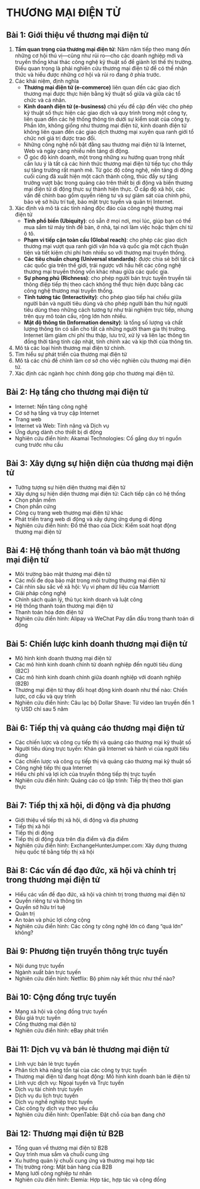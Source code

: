 # THƯƠNG MẠI ĐIỆN TỬ

## Bài 1: Giới thiệu về thương mại điện tử
1. **Tầm quan trọng của thương mại điện tử**: Năm năm tiếp theo mang đến những cơ hội thú vị—cũng như rủi ro—cho các doanh nghiệp mới và truyền thống khai thác công nghệ kỹ thuật số để giành lợi thế thị trường. Điều quan trọng là phải nghiên cứu thương mại điện tử để có thể nhận thức và hiểu được những cơ hội và rủi ro đang ở phía trước.
2. Các khái niệm, định nghĩa
   - **Thương mại điện tử (e-commerce)** liên quan đến các giao dịch thương mại được thực hiện bằng kỹ thuật số giữa và giữa các tổ chức và cá nhân.
   - **Kinh doanh điện tử (e-business)** chủ yếu đề cập đến việc cho phép kỹ thuật số thực hiện các giao dịch và quy trình trong một công ty, liên quan đến các hệ thống thông tin dưới sự kiểm soát của công ty. Phần lớn, không giống như thương mại điện tử, kinh doanh điện tử không liên quan đến các giao dịch thương mại xuyên qua ranh giới tổ chức nơi giá trị được trao đổi.
   - Những công nghệ nổi bật đằng sau thương mại điện tử là Internet, Web và ngày càng nhiều nền tảng di động.
   - Ở góc độ kinh doanh, một trong những xu hướng quan trọng nhất cần lưu ý là tất cả các hình thức thương mại điện tử tiếp tục cho thấy sự tăng trưởng rất mạnh mẽ. Từ góc độ công nghệ, nền tảng di động cuối cùng đã xuất hiện một cách thành công, thúc đẩy sự tăng trưởng vượt bậc trong quảng cáo trên thiết bị di động và biến thương mại điện tử di động thực sự thành hiện thực. Ở cấp độ xã hội, các vấn đề chính bao gồm quyền riêng tư và sự giám sát của chính phủ, bảo vệ sở hữu trí tuệ, bảo mật trực tuyến và quản trị Internet.
4. Xác định và mô tả các tính năng độc đáo của công nghệ thương mại điện tử
   - **Tính phổ biến (Ubiquity)**: có sẵn ở mọi nơi, mọi lúc, giúp bạn có thể mua sắm từ máy tính để bàn, ở nhà, tại nơi làm việc hoặc thậm chí từ ô tô.
   - **Phạm vi tiếp cận toàn cầu (Global reach)**: cho phép các giao dịch thương mại vượt qua ranh giới văn hóa và quốc gia một cách thuận tiện và tiết kiệm chi phí hơn nhiều so với thương mại truyền thống.
   - **Các tiêu chuẩn chung (Universal standards)**: được chia sẻ bởi tất cả các quốc gia trên thế giới, trái ngược với hầu hết các công nghệ thương mại truyền thống vốn khác nhau giữa các quốc gia.
   - **Sự phong phú (Richness)**: cho phép người bán trực tuyến truyền tải thông điệp tiếp thị theo cách không thể thực hiện được bằng các công nghệ thương mại truyền thống.
   - **Tính tương tác (Interactivity)**: cho phép giao tiếp hai chiều giữa người bán và người tiêu dùng và cho phép người bán thu hút người tiêu dùng theo những cách tương tự như trải nghiệm trực tiếp, nhưng trên quy mô toàn cầu, rộng lớn hơn nhiều.
   - **Mật độ thông tin (Information density)**: là tổng số lượng và chất lượng thông tin có sẵn cho tất cả những người tham gia thị trường. Internet làm giảm chi phí thu thập, lưu trữ, xử lý và liên lạc thông tin đồng thời tăng tính cập nhật, tính chính xác và kịp thời của thông tin.
6. Mô tả các loại hình thương mại điện tử chính.
7. Tìm hiểu sự phát triển của thương mại điện tử
8. Mô tả các chủ đề chính làm cơ sở cho việc nghiên cứu thương mại điện tử.
9. Xác định các ngành học chính đóng góp cho thương mại điện tử.
## Bài 2: Hạ tầng cho thương mại điện tử
- Internet: Nền tảng công nghệ
- Cơ sở hạ tầng và truy cập Internet
- Trang web
- Internet và Web: Tính năng và Dịch vụ
- Ứng dụng dành cho thiết bị di động
- Nghiên cứu điển hình: Akamai Technologies: Cố gắng duy trì nguồn cung trước nhu cầu

## Bài 3: Xây dựng sự hiện diện của thương mại điện tử
- Tưởng tượng sự hiện diện thương mại điện tử
- Xây dựng sự hiện diện thương mại điện tử: Cách tiếp cận có hệ thống
- Chọn phần mềm
- Chọn phần cứng
- Công cụ trang web thương mại điện tử khác
- Phát triển trang web di động và xây dựng ứng dụng di động
- Nghiên cứu điển hình: Đồ thể thao của Dick: Kiểm soát hoạt động thương mại điện tử

## Bài 4: Hệ thống thanh toán và bảo mật thương mại điện tử
- Môi trường bảo mật thương mại điện tử
- Các mối đe dọa bảo mật trong môi trường thương mại điện tử
- Cái nhìn sâu sắc về xã hội: Vụ vi phạm dữ liệu của Marriott
- Giải pháp công nghệ
- Chính sách quản lý, thủ tục kinh doanh và luật công
- Hệ thống thanh toán thương mại điện tử
- Thanh toán hóa đơn điện tử
- Nghiên cứu điển hình: Alipay và WeChat Pay dẫn đầu trong thanh toán di động

## Bài 5: Chiến lược kinh doanh thương mại điện tử
- Mô hình kinh doanh thương mại điện tử
- Các mô hình kinh doanh chính từ doanh nghiệp đến người tiêu dùng (B2C)
- Các mô hình kinh doanh chính giữa doanh nghiệp với doanh nghiệp (B2B)
- Thương mại điện tử thay đổi hoạt động kinh doanh như thế nào: Chiến lược, cơ cấu và quy trình
- Nghiên cứu điển hình: Câu lạc bộ Dollar Shave: Từ video lan truyền đến 1 tỷ USD chỉ sau 5 năm

## Bài 6: Tiếp thị và quảng cáo thương mại điện tử
- Các chiến lược và công cụ tiếp thị và quảng cáo thương mại kỹ thuật số
- Người tiêu dùng trực tuyến: Khán giả Internet và hành vi của người tiêu dùng
- Các chiến lược và công cụ tiếp thị và quảng cáo thương mại kỹ thuật số
- Công nghệ tiếp thị qua Internet
- Hiểu chi phí và lợi ích của truyền thông tiếp thị trực tuyến
- Nghiên cứu điển hình: Quảng cáo có lập trình: Tiếp thị theo thời gian thực

## Bài 7: Tiếp thị xã hội, di động và địa phương
- Giới thiệu về tiếp thị xã hội, di động và địa phương
- Tiếp thị xã hội
- Tiếp thị di động
- Tiếp thị di động dựa trên địa điểm và địa điểm
- Nghiên cứu điển hình: ExchangeHunterJumper.com: Xây dựng thương hiệu quốc tế bằng tiếp thị xã hội

## Bài 8: Các vấn đề đạo đức, xã hội và chính trị trong thương mại điện tử
- Hiểu các vấn đề đạo đức, xã hội và chính trị trong thương mại điện tử
- Quyền riêng tư và thông tin
- Quyền sở hữu trí tuệ
- Quản trị
- An toàn và phúc lợi công cộng
- Nghiên cứu điển hình: Các công ty công nghệ lớn có đang “quá lớn” không?

## Bài 9: Phương tiện truyền thông trực tuyến
- Nội dung trực tuyến
- Ngành xuất bản trực tuyến
- Nghiên cứu điển hình: Netflix: Bộ phim này kết thúc như thế nào?

## Bài 10: Cộng đồng trực tuyến
- Mạng xã hội và cộng đồng trực tuyến
- Đấu giá trực tuyến
- Cổng thương mại điện tử
- Nghiên cứu điển hình: eBay phát triển

## Bài 11: Dịch vụ và bán lẻ thương mại điện tử
- Lĩnh vực bán lẻ trực tuyến
- Phân tích khả năng tồn tại của các công ty trực tuyến
- Thương mại điện tử đang hoạt động: Mô hình kinh doanh bán lẻ điện tử
- Lĩnh vực dịch vụ: Ngoại tuyến và Trực tuyến
- Dịch vụ tài chính trực tuyến
- Dịch vụ du lịch trực tuyến
- Dịch vụ nghề nghiệp trực tuyến
- Các công ty dịch vụ theo yêu cầu
- Nghiên cứu điển hình: OpenTable: Đặt chỗ của bạn đang chờ


## Bài 12: Thương mại điện tử B2B
- Tổng quan về thương mại điện tử B2B
- Quy trình mua sắm và chuỗi cung ứng
- Xu hướng quản lý chuỗi cung ứng và thương mại hợp tác
- Thị trường ròng: Mặt bán hàng của B2B
- Mạng lưới công nghiệp tư nhân
- Nghiên cứu điển hình: Elemia: Hợp tác, hợp tác và cộng đồng
